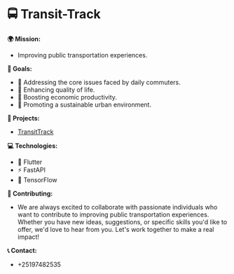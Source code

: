 # 🚍 Transit-Track

**🌍 Mission:** 
* Improving public transportation experiences.

**🎯 Goals:**
* 🚶 Addressing the core issues faced by daily commuters.
* 🌱 Enhancing quality of life.
* 💼 Boosting economic productivity.
* 🌆 Promoting a sustainable urban environment.

**🚀 Projects:**
* [TransitTrack](https://github.com/Transit-Track/TransitTrack)
  
**💻 Technologies:**
* 📱 Flutter
* ⚡ FastAPI
* 🧠 TensorFlow

**🤝 Contributing:**
* We are always excited to collaborate with passionate individuals who want to contribute to improving public transportation experiences. Whether you have new ideas, suggestions, or specific skills you'd like to offer, we'd love to hear from you. Let's work together to make a real impact!

**📞 Contact:**
* +25197482535
